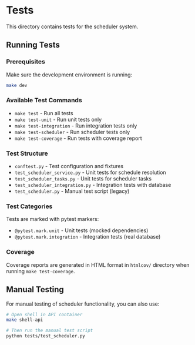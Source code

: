 # Tests

This directory contains tests for the scheduler system.

## Running Tests

### Prerequisites
Make sure the development environment is running:
```bash
make dev
```

### Available Test Commands

- `make test` - Run all tests
- `make test-unit` - Run unit tests only
- `make test-integration` - Run integration tests only  
- `make test-scheduler` - Run scheduler tests only
- `make test-coverage` - Run tests with coverage report

### Test Structure

- `conftest.py` - Test configuration and fixtures
- `test_scheduler_service.py` - Unit tests for schedule resolution
- `test_scheduler_tasks.py` - Unit tests for scheduler tasks
- `test_scheduler_integration.py` - Integration tests with database
- `test_scheduler.py` - Manual test script (legacy)

### Test Categories

Tests are marked with pytest markers:
- `@pytest.mark.unit` - Unit tests (mocked dependencies)
- `@pytest.mark.integration` - Integration tests (real database)

### Coverage

Coverage reports are generated in HTML format in `htmlcov/` directory when running `make test-coverage`.

## Manual Testing

For manual testing of scheduler functionality, you can also use:

```bash
# Open shell in API container
make shell-api

# Then run the manual test script
python tests/test_scheduler.py
```
